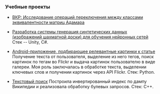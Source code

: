 ### Учебные проекты

* [ВКР: Исследование операций переключения между классами эквивалентности матриц Адамара](https://github.com/tutkarma/hadamard-matrix)

* [Разработка системы генерация синтетических данных (изображений шахматной доски) для обучения нейронных сетей](https://github.com/tutkarma/ChessDatasetGenerator)
    Стек -- Unity, C#.

* [Android-приложение, подбирающее релевантные картинки к статье](https://github.com/tutkarma/AutoPicturer)
    Получение текста от пользователя, выделение из него тегов, поиск картинок по тегам во Flickr и выдача картинок пользователю в виде галереи. Моя роль заключалась в обработке текста, выделении ключевых слов и получении картинок через API Flickr. Стек: Python.

* [Текстовый поиск](https://github.com/tutkarma/mai_study/tree/master/DA/cp)
    Построила инвертированный индекс по дампу Википедии и реализовала обработку булевых запросов. Стек: C++.
